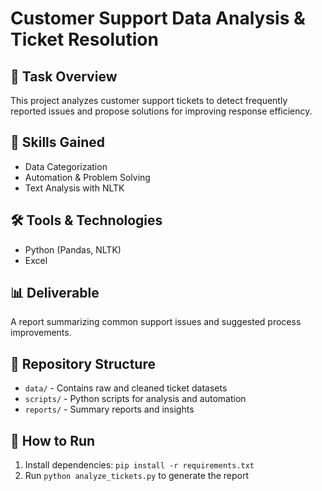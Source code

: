 # Customer Support Data Analysis & Ticket Resolution  

## 📌 Task Overview  
This project analyzes customer support tickets to detect frequently reported issues and propose solutions for improving response efficiency.

## 🚀 Skills Gained  
- Data Categorization  
- Automation & Problem Solving  
- Text Analysis with NLTK  

## 🛠️ Tools & Technologies  
- Python (Pandas, NLTK)  
- Excel  

## 📊 Deliverable  
A report summarizing common support issues and suggested process improvements.

## 📂 Repository Structure  
- `data/` - Contains raw and cleaned ticket datasets  
- `scripts/` - Python scripts for analysis and automation  
- `reports/` - Summary reports and insights  

## 📜 How to Run  
1. Install dependencies: `pip install -r requirements.txt`  
2. Run `python analyze_tickets.py` to generate the report